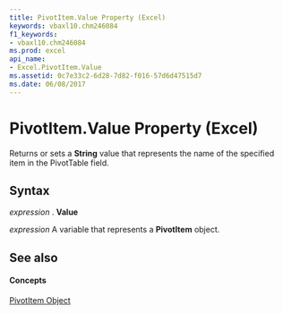 ```yaml
---
title: PivotItem.Value Property (Excel)
keywords: vbaxl10.chm246084
f1_keywords:
- vbaxl10.chm246084
ms.prod: excel
api_name:
- Excel.PivotItem.Value
ms.assetid: 0c7e33c2-6d28-7d82-f016-57d6d47515d7
ms.date: 06/08/2017
---
```



# PivotItem.Value Property (Excel)

Returns or sets a  **String** value that represents the name of the specified item in the PivotTable field.


## Syntax

 _expression_ . **Value**

 _expression_ A variable that represents a **PivotItem** object.


## See also


#### Concepts


[PivotItem Object](Excel.PivotItem.md)

